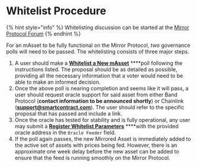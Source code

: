 # Whitelist Procedure

{% hint style="info" %}
Whitelisting discussion can be started at the [Mirror Protocol Forum](https://forum.mirror.finance/)
{% endhint %}

For an mAsset to be fully functional on the Mirror Protocol, _two_ governance polls will need to be passed. The whitelisting consists of three major steps.

1. A user should make a [**Whitelist a New mAsset**](proposal-types.md#2-whitelist-a-new-masset) ****poll following the instructions listed. The proposal should be as detailed as possible, providing all the necessary information that a voter would need to be able to make an informed decision.
2. Once the above poll is nearing completion and seems like it will pass, a user should request oracle support for said asset from either Band Protocol \(**contact information to be announced shortly**\) or Chainlink \(**support@smartcontract.com**\). The user should refer to the specific proposal that has passed and include a link.
3. Once the oracle has tested for stability and is fully operational, any user may submit a [**Register Whitelist Parameters**](proposal-types.md#3-register-whitelist-parameters) ****with the provided oracle address in the `Oracle Feeder` field.
4. If the poll again passes, the new Mirrored Asset is immediately added to the active set of assets with prices being fed. However, there is an approximate one week delay before the new asset can be added to ensure that the feed is running smoothly on the Mirror Protocol.



